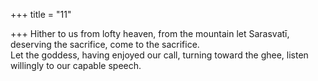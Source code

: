 +++
title = "11"

+++
Hither to us from lofty heaven, from the mountain let Sarasvatī,  deserving the sacrifice, come to the sacrifice.  
Let the goddess, having enjoyed our call, turning toward the ghee, listen  willingly to our capable speech.  